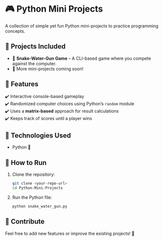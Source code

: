 # 🎮 Python Mini Projects

A collection of simple yet fun Python mini-projects to practice programming concepts.

## 📌 Projects Included
- 🐍 **Snake-Water-Gun Game** – A CLI-based game where you compete against the computer.
- 🎲 More mini-projects coming soon!

## 🚀 Features
✔️ Interactive console-based gameplay  
✔️ Randomized computer choices using Python’s `random` module  
✔️ Uses a **matrix-based** approach for result calculations  
✔️ Keeps track of scores until a player wins  

## 🔧 Technologies Used
- Python 🐍  

## 📜 How to Run
1. Clone the repository:  
   ```bash
   git clone <your-repo-url>
   cd Python-Mini-Projects
   ```
2. Run the Python file:  
   ```bash
   python snake_water_gun.py
   ```

## 📢 Contribute
Feel free to add new features or improve the existing projects! 🎯  
